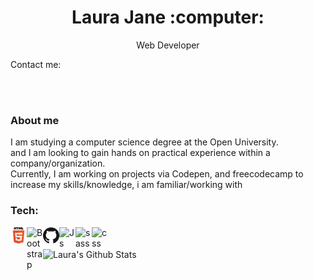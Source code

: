 
<div class="hero-image">
  <div class="hero-text">
    <h1 align= 'center'> Laura Jane :computer: </h1>
    <p align="center"> Web Developer</u></p>
  
     
 Contact me: 
 
   
  
  </div>
</div>
<br>
<br>


<h3> About me </h3>

<p> I am studying a computer science degree at the Open University. 
  <br> and I am looking to gain hands on practical experience within a company/organization.
<br> Currently, I am working on projects via Codepen, and freecodecamp to increase my skills/knowledge, i am familiar/working with </p>
 
 <h3> Tech: </h3>

<img align="left" alt="HTML5" width="26px" src="https://raw.githubusercontent.com/github/explore/80688e429a7d4ef2fca1e82350fe8e3517d3494d/topics/html/html.png" />
<img align="left" alt="Bootstrap" width="26px" src="https://www.pinclipart.com/picdir/middle/35-353932_bootstrap-bootstrap-4-logo-png-clipart.png" />
<img align="left" alt="GitHub" width="26px" src="https://raw.githubusercontent.com/github/explore/78df643247d429f6cc873026c0622819ad797942/topics/github/github.png" />
<img align="left" alt="Js" width="26px" src="https://img.icons8.com/color/48/000000/javascript.png"/>
<img align="left" alt="sass" width="26px" src="https://img.icons8.com/color/48/000000/sass.png"/>
<img align="left" alt="css" width="26px" src="https://img.icons8.com/dusk/64/000000/css3.png"/>
<br>
<br>

<img align="center" alt="Laura's Github Stats" src="https://github-readme-stats.vercel.app/api?username=misslorsx&show_icons=true&hide_border=true&count_private=true" />




